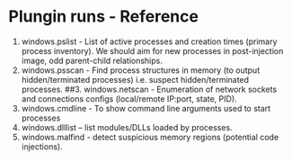 # Plungin runs - Reference
1. windows.pslist - List of active processes and creation times (primary process inventory). We should aim for new processes in post-injection image, odd parent-child relationships.
2. windows.psscan - Find process structures in memory (to output hidden/terminated processes) i.e. suspect hidden/terminated processes.
##3. windows.netscan - Enumeration of network sockets and connections configs (local/remote IP:port, state, PID).
4. windows.cmdline - To show command line arguments used to start processes
5. windows.dlllist – list modules/DLLs loaded by processes.
6. windows.malfind - detect suspicious memory regions (potential code injections).
